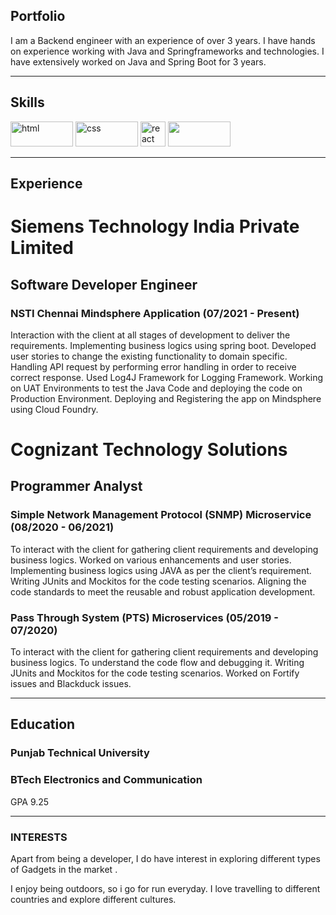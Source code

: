 ## Portfolio

I am a Backend engineer with an experience of over 3 years. I have hands on experience working with Java and Springframeworks and technologies. I have extensively worked on Java and Spring Boot for 3 years.

---

## Skills

<p align='left'>
  <img src="https://upload.wikimedia.org/wikipedia/commons/thumb/e/e9/Java-Debugging-Tips-881x441.jpg/800px-Java-Debugging-Tips-881x441.jpg" alt="html" width="100" height="40">
  <img src='https://res.cloudinary.com/practicaldev/image/fetch/s--zrUJwvgZ--/c_imagga_scale,f_auto,fl_progressive,h_900,q_auto,w_1600/https://dev-to-uploads.s3.amazonaws.com/uploads/articles/bupbqc9fctvw4j7r14it.png' alt="css" width="100" height="40">
  
   <img src="https://techcrunch.com/wp-content/uploads/2015/09/gitlab.png" alt="react" width="auto" height="40"/>
   <img src="https://webapp.io/blog/content/images/2019/11/postgres.png" width="100" height="40"/>
</p>

---

## Experience

# Siemens Technology India Private Limited
## **Software Developer Engineer**
  ### NSTI Chennai Mindsphere Application (07/2021 - Present)

  Interaction with the client at all stages of development to deliver the requirements.
  Implementing business logics using spring boot.
  Developed user stories to change the existing functionality to domain specific.
  Handling API request by performing error handling in order to receive correct response.
  Used Log4J Framework for Logging Framework.
  Working on UAT Environments to test the Java Code and deploying the code on Production Environment.
  Deploying and Registering the app on Mindsphere using Cloud Foundry.

# Cognizant Technology Solutions
## **Programmer Analyst**
### Simple Network Management Protocol (SNMP) Microservice (08/2020 - 06/2021)

To interact with the client for gathering client requirements and developing business logics.
Worked on various enhancements and user stories.
Implementing business logics using JAVA as per the client’s requirement.
Writing JUnits and Mockitos for the code testing scenarios.
Aligning the code standards to meet the reusable and robust application development.

### Pass Through System (PTS) Microservices (05/2019 - 07/2020)

To interact with the client for gathering client requirements and developing business logics.
To understand the code flow and debugging it.
Writing JUnits and Mockitos for the code testing scenarios. Worked on Fortify issues and Blackduck issues.

---

## Education

### **Punjab Technical University**
### BTech Electronics and Communication
GPA 9.25

---

### INTERESTS
Apart from being a developer, I do have interest in exploring different types of Gadgets in the market .

I enjoy being outdoors, so i go for run everyday. I love travelling to different countries and explore different cultures.
